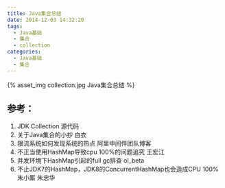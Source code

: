 ```yaml
---
title: Java集合总结
date: 2014-12-03 14:32:20
tags: 
  - Java基础
  - 集合
  - collection
categories:
  - Java基础 
  - 集合      
---
```


{% asset_img  collection.jpg  Java集合总结 %}

## 参考：

1. JDK Collection 源代码
2. 关于Java集合的小抄 白衣
3. 限流系统如何发现系统的热点 阿里中间件团队博客
4. 不正当使用HashMap导致cpu 100%的问题追究 王宏江
5. 并发环境下HashMap引起的full gc排查 ol_beta
6. 不止JDK7的HashMap，JDK8的ConcurrentHashMap也会造成CPU 100% 朱小厮 朱忠华
